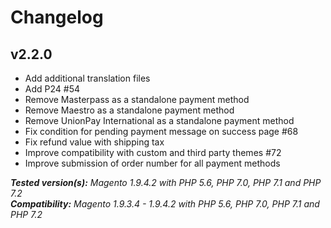 # Changelog

## v2.2.0

* Add additional translation files
* Add P24 #54
* Remove Masterpass as a standalone payment method
* Remove Maestro as a standalone payment method
* Remove UnionPay International as a standalone payment method
* Fix condition for pending payment message on success page #68
* Fix refund value with shipping tax
* Improve compatibility with custom and third party themes #72
* Improve submission of order number for all payment methods

<em><strong>Tested version(s):</strong> Magento 1.9.4.2 with PHP 5.6, PHP 7.0, PHP 7.1 and PHP 7.2</em><br><em><strong>Compatibility:</strong> Magento 1.9.3.4 - 1.9.4.2 with PHP 5.6, PHP 7.0, PHP 7.1 and PHP 7.2</em>
